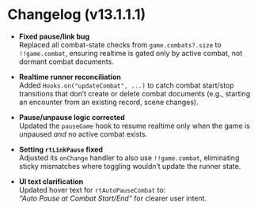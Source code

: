 # Changelog (v13.1.1.1)

- **Fixed pause/link bug**  
  Replaced all combat-state checks from `game.combats?.size` to `!!game.combat`, ensuring realtime is gated only by active combat, not dormant combat documents.

- **Realtime runner reconciliation**  
  Added `Hooks.on("updateCombat", ...)` to catch combat start/stop transitions that don’t create or delete combat documents (e.g., starting an encounter from an existing record, scene changes).

- **Pause/unpause logic corrected**  
  Updated the `pauseGame` hook to resume realtime only when the game is unpaused *and* no active combat exists.

- **Setting `rtLinkPause` fixed**  
  Adjusted its `onChange` handler to also use `!!game.combat`, eliminating sticky mismatches where toggling wouldn’t update the runner state.

- **UI text clarification**  
  Updated hover text for `rtAutoPauseCombat` to:  
  *“Auto Pause at Combat Start/End”* for clearer user intent.
